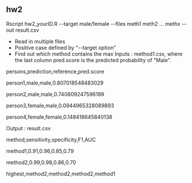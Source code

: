 hw2
--
Rscript hw2_yourID.R --target male/female --files meth1 meth2 … methx --out result.csv
* Read in multiple files
* Positive case defined by “--target option”
* Find out which method contains the max
Inputs : method1.csv, where the last column pred.score is the predicted probability of "Male".

persons,prediction,reference,pred.score

person1,male,male,0.807018548483029

person2,male,male,0.740809247596189

person3,female,male,0.0944965328089893

person4,female,female,0.148418645840138

Output : result.csv

method,sensitivity,specificity,F1,AUC

method1,0.91,0.96,0.85,0.79

method2,0.99,0.98,0.86,0.70

highest,method2,method2,method2,method1


